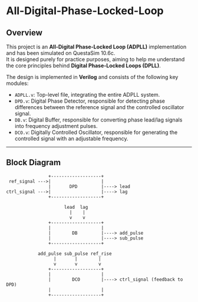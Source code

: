 # All-Digital-Phase-Locked-Loop

## Overview
This project is an **All-Digital Phase-Locked Loop (ADPLL)** implementation and has been simulated on QuestaSim 10.6c.  
It is designed purely for practice purposes, aiming to help me understand the core principles behind **Digital Phase-Locked Loops (DPLL)**.  

The design is implemented in **Verilog** and consists of the following key modules:

- `ADPLL.v`: Top-level file, integrating the entire ADPLL system.
- `DPD.v`: Digital Phase Detector, responsible for detecting phase differences between the reference signal and the controlled oscillator signal.
- `DB.v`: Digital Buffer, responsible for converting phase lead/lag signals into frequency adjustment pulses.
- `DCO.v`: Digitally Controlled Oscillator, responsible for generating the controlled signal with an adjustable frequency.

---

## Block Diagram

```text
                +-------------------+
 ref_signal --->|                   |
                |       DPD         |----> lead
ctrl_signal --->|                   |----> lag
                +-------------------+

                      lead  lag
                        |    |
                        v    v
                +-------------------+
                |                   |
                |        DB         |----> add_pulse
                |                   |----> sub_pulse
                +-------------------+

            add_pulse sub_pulse ref_rise
                  |       |        |
                  v       v        v
                +-------------------+
                |                   |
                |        DCO        |----> ctrl_signal (feedback to DPD)
                |                   |
                +-------------------+
